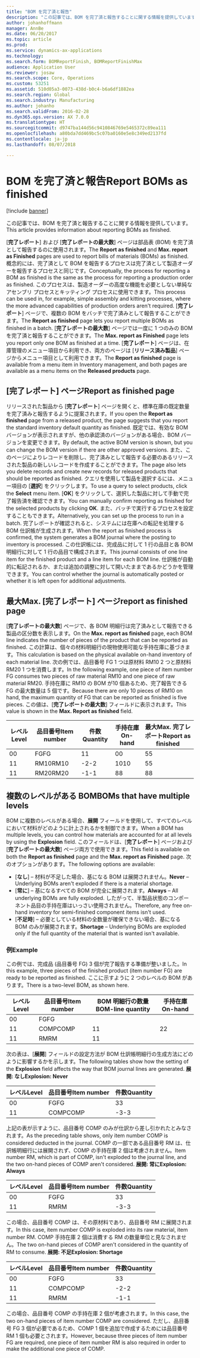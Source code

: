 ```yaml
---
title: "BOM を完了済と報告"
description: "この記事では、BOM を完了済と報告することに関する情報を提供しています。"
author: johanhoffmann
manager: AnnBe
ms.date: 06/20/2017
ms.topic: article
ms.prod: 
ms.service: dynamics-ax-applications
ms.technology: 
ms.search.form: BOMReportFinish, BOMReportFinishMax
audience: Application User
ms.reviewer: josaw
ms.search.scope: Core, Operations
ms.custom: 53251
ms.assetid: 510d05a3-0073-438d-b0c4-b6a6df1882ea
ms.search.region: Global
ms.search.industry: Manufacturing
ms.author: johanho
ms.search.validFrom: 2016-02-28
ms.dyn365.ops.version: AX 7.0.0
ms.translationtype: HT
ms.sourcegitcommit: d9747ba144d56c9410846769e5465372c89ea111
ms.openlocfilehash: a80bda7dd469bc5c07ba0160e5e8c349ed2137fd
ms.contentlocale: ja-jp
ms.lasthandoff: 08/07/2018

---
```


# <a name="report-boms-as-finished"></a><span data-ttu-id="a472c-103">BOM を完了済と報告</span><span class="sxs-lookup"><span data-stu-id="a472c-103">Report BOMs as finished</span></span>

[!include [banner](../includes/banner.md)]

<span data-ttu-id="a472c-104">この記事では、BOM を完了済と報告することに関する情報を提供しています。</span><span class="sxs-lookup"><span data-stu-id="a472c-104">This article provides information about reporting BOMs as finished.</span></span>

<span data-ttu-id="a472c-105">[**完了レポート**] および [**完了レポートの最大数**] ページは部品表 (BOM) を完了済として報告するのに使用されます。</span><span class="sxs-lookup"><span data-stu-id="a472c-105">The **Report as finished** and **Max. report as Finished** pages are used to report bills of materials (BOMs) as finished.</span></span> <span data-ttu-id="a472c-106">概念的には、完了済として BOM を報告するプロセスは完了済として製造オーダーを報告するプロセスと同じです。</span><span class="sxs-lookup"><span data-stu-id="a472c-106">Conceptually, the process for reporting a BOM as finished is the same as the process for reporting a production order as finished.</span></span> <span data-ttu-id="a472c-107">このプロセスは、製造オーダーの高度な機能を必要としない単純なアセンブリ プロセスとキッティング プロセスに使用できます。</span><span class="sxs-lookup"><span data-stu-id="a472c-107">This process can be used in, for example, simple assembly and kitting processes, where the more advanced capabilities of production orders aren't required.</span></span> <span data-ttu-id="a472c-108">[**完了レポート**] ページで、複数の BOM をバッチで完了済みとして報告することができます。</span><span class="sxs-lookup"><span data-stu-id="a472c-108">The **Report as finished** page lets you report multiple BOMs as finished in a batch.</span></span> <span data-ttu-id="a472c-109">[**完了レポートの最大数**] ページでは一度に 1 つのみの BOM を完了済と報告することができます。</span><span class="sxs-lookup"><span data-stu-id="a472c-109">The **Max. report as Finished** page lets you report only one BOM as finished at a time.</span></span> <span data-ttu-id="a472c-110">[**完了レポート**] ページは、在庫管理のメニュー項目から利用でき、両方のページは [**リリース済み製品**] ページからメニュー項目として利用できます。</span><span class="sxs-lookup"><span data-stu-id="a472c-110">The **Report as finished** page is available from a menu item in Inventory management, and both pages are available as a menu items on the **Released products** page.</span></span>

## <a name="report-as-finished-page"></a><span data-ttu-id="a472c-111">[完了レポート] ページ</span><span class="sxs-lookup"><span data-stu-id="a472c-111">Report as finished page</span></span>
<span data-ttu-id="a472c-112">リリースされた製品から [**完了レポート**] ページを開くと、標準在庫の既定数量を完了済みと報告するように提案されます。</span><span class="sxs-lookup"><span data-stu-id="a472c-112">If you open the **Report as finished** page from a released product, the page suggests that you report the standard inventory default quantity as finished.</span></span> <span data-ttu-id="a472c-113">既定では、有効な BOM バージョンが表示されますが、他の承認済のバージョンがある場合、BOM バージョンを変更できます。</span><span class="sxs-lookup"><span data-stu-id="a472c-113">By default, the active BOM version is shown, but you can change the BOM version if there are other approved versions.</span></span> <span data-ttu-id="a472c-114">また、このページによりレコードを削除し、完了済みとして報告する必要のあるリリースされた製品の新しいレコードを作成することができます。</span><span class="sxs-lookup"><span data-stu-id="a472c-114">The page also lets you delete records and create new records for released products that should be reported as finished.</span></span> <span data-ttu-id="a472c-115">クエリを使用して製品を選択するには、メニュー項目の [**選択**] をクリックします。</span><span class="sxs-lookup"><span data-stu-id="a472c-115">To use a query to select products, click the **Select** menu item.</span></span> <span data-ttu-id="a472c-116">[**OK**] をクリックして、選択した製品に対して手動で完了報告済を確認できます。</span><span class="sxs-lookup"><span data-stu-id="a472c-116">You can manually confirm reporting as finished for the selected products by clicking **OK**.</span></span> <span data-ttu-id="a472c-117">また、バッチで実行するプロセスを設定することもできます。</span><span class="sxs-lookup"><span data-stu-id="a472c-117">Alternatively, you can set up the process to run in a batch.</span></span> <span data-ttu-id="a472c-118">完了レポートが確認されると、システムには在庫への転記を処理する BOM 仕訳帳が生成されます。</span><span class="sxs-lookup"><span data-stu-id="a472c-118">When the report as finished process is confirmed, the system generates a BOM journal where the posting to inventory is processed.</span></span> <span data-ttu-id="a472c-119">この仕訳帳には、完成品に対して 1 行の品目と各 BOM 明細行に対して 1 行の品目で構成されます。</span><span class="sxs-lookup"><span data-stu-id="a472c-119">This journal consists of one line item for the finished product and a line item for each BOM line.</span></span> <span data-ttu-id="a472c-120">仕訳帳が自動的に転記されるか、または追加の調整に対して開いたままであるかどうかを管理できます。</span><span class="sxs-lookup"><span data-stu-id="a472c-120">You can control whether the journal is automatically posted or whether it is left open for additional adjustments.</span></span>

## <a name="max-report-as-finished-page"></a><span data-ttu-id="a472c-121">最大</span><span class="sxs-lookup"><span data-stu-id="a472c-121">Max.</span></span> <span data-ttu-id="a472c-122">[完了レポート] ページ</span><span class="sxs-lookup"><span data-stu-id="a472c-122">report as finished page</span></span>
<span data-ttu-id="a472c-123">[**完了レポートの最大数**] ページで、各 BOM 明細行は完了済みとして報告できる製品の区分数を表示します。</span><span class="sxs-lookup"><span data-stu-id="a472c-123">On the **Max. report as finished** page, each BOM line indicates the number of pieces of the product that can be reported as finished.</span></span> <span data-ttu-id="a472c-124">この計算は、個々の材料明細行の現物使用可能な手持在庫に基づきます。</span><span class="sxs-lookup"><span data-stu-id="a472c-124">This calculation is based on the physical available on-hand inventory of each material line.</span></span> <span data-ttu-id="a472c-125">次の例では、品目番号 FG 1 つは原材料 RM10 2 つと原材料 RM20 1 つを消費します。</span><span class="sxs-lookup"><span data-stu-id="a472c-125">In the following example, one piece of item number FG consumes two pieces of raw material RM10 and one piece of raw material RM20.</span></span> <span data-ttu-id="a472c-126">手持在庫に RM10 の BOM が10 個あるため、完了報告できる FG の最大数量は 5 個です。</span><span class="sxs-lookup"><span data-stu-id="a472c-126">Because there are only 10 pieces of RM10 on hand, the maximum quantity of FG that can be reported as finished is five pieces.</span></span> <span data-ttu-id="a472c-127">この値は、[**完了レポートの最大数**] フィールドに表示されます。</span><span class="sxs-lookup"><span data-stu-id="a472c-127">This value is shown in the **Max. Report as finished** field.</span></span>

| <span data-ttu-id="a472c-128">レベル</span><span class="sxs-lookup"><span data-stu-id="a472c-128">Level</span></span> | <span data-ttu-id="a472c-129">品目番号</span><span class="sxs-lookup"><span data-stu-id="a472c-129">Item number</span></span> | <span data-ttu-id="a472c-130">件数</span><span class="sxs-lookup"><span data-stu-id="a472c-130">Quantity</span></span> | <span data-ttu-id="a472c-131">手持在庫</span><span class="sxs-lookup"><span data-stu-id="a472c-131">On-hand</span></span> | <span data-ttu-id="a472c-132">最大</span><span class="sxs-lookup"><span data-stu-id="a472c-132">Max.</span></span> <span data-ttu-id="a472c-133">完了レポート</span><span class="sxs-lookup"><span data-stu-id="a472c-133">Report as finished</span></span> |
|-------|-------------|----------|---------|-------------------------|
| <span data-ttu-id="a472c-134">0</span><span class="sxs-lookup"><span data-stu-id="a472c-134">0</span></span>     | <span data-ttu-id="a472c-135">FG</span><span class="sxs-lookup"><span data-stu-id="a472c-135">FG</span></span>          |  <span data-ttu-id="a472c-136">1</span><span class="sxs-lookup"><span data-stu-id="a472c-136">1</span></span>       | <span data-ttu-id="a472c-137">0</span><span class="sxs-lookup"><span data-stu-id="a472c-137">0</span></span>       | <span data-ttu-id="a472c-138">5</span><span class="sxs-lookup"><span data-stu-id="a472c-138">5</span></span>                       |
| <span data-ttu-id="a472c-139">1</span><span class="sxs-lookup"><span data-stu-id="a472c-139">1</span></span>     | <span data-ttu-id="a472c-140">RM10</span><span class="sxs-lookup"><span data-stu-id="a472c-140">RM10</span></span>        | <span data-ttu-id="a472c-141">-2</span><span class="sxs-lookup"><span data-stu-id="a472c-141">-2</span></span>       | <span data-ttu-id="a472c-142">10</span><span class="sxs-lookup"><span data-stu-id="a472c-142">10</span></span>      | <span data-ttu-id="a472c-143">5</span><span class="sxs-lookup"><span data-stu-id="a472c-143">5</span></span>                       |
| <span data-ttu-id="a472c-144">1</span><span class="sxs-lookup"><span data-stu-id="a472c-144">1</span></span>     | <span data-ttu-id="a472c-145">RM20</span><span class="sxs-lookup"><span data-stu-id="a472c-145">RM20</span></span>        | <span data-ttu-id="a472c-146">-1</span><span class="sxs-lookup"><span data-stu-id="a472c-146">-1</span></span>       |  <span data-ttu-id="a472c-147">8</span><span class="sxs-lookup"><span data-stu-id="a472c-147">8</span></span>      | <span data-ttu-id="a472c-148">8</span><span class="sxs-lookup"><span data-stu-id="a472c-148">8</span></span>                       |

## <a name="boms-that-have-multiple-levels"></a><span data-ttu-id="a472c-149">複数のレベルがある BOM</span><span class="sxs-lookup"><span data-stu-id="a472c-149">BOMs that have multiple levels</span></span>
<span data-ttu-id="a472c-150">BOM に複数のレベルがある場合、**展開** フィールドを使用して、すべてのレベルにおいて材料がどのように計上されるかを制御できます。</span><span class="sxs-lookup"><span data-stu-id="a472c-150">When a BOM has multiple levels, you can control how materials are accounted for at all levels by using the **Explosion** field.</span></span> <span data-ttu-id="a472c-151">このフィールドは、[**完了レポート**] ページおよび [**完了レポートの最大数**] ページ両方で使用できます。</span><span class="sxs-lookup"><span data-stu-id="a472c-151">This field is available on both the **Report as finished** page and the **Max. report as Finished** page.</span></span> <span data-ttu-id="a472c-152">次のオプションがあります。</span><span class="sxs-lookup"><span data-stu-id="a472c-152">The following options are available:</span></span>

-   <span data-ttu-id="a472c-153">[**なし**] – 材料が不足した場合、基になる BOM は展開されません。</span><span class="sxs-lookup"><span data-stu-id="a472c-153">**Never** – Underlying BOMs aren't exploded if there is a material shortage.</span></span>
-   <span data-ttu-id="a472c-154">[**常に**] – 基になるすべての BOM が完全に展開されます。</span><span class="sxs-lookup"><span data-stu-id="a472c-154">**Always** – All underlying BOMs are fully exploded.</span></span> <span data-ttu-id="a472c-155">したがって、半製品状態のコンポーネント品目の手持在庫はいっさい使用されません。</span><span class="sxs-lookup"><span data-stu-id="a472c-155">Therefore, any free on-hand inventory for semi-finished component items isn't used.</span></span>
-   <span data-ttu-id="a472c-156">[**不足時**] – 必要としている材料の全数量が確保できない場合、基になる BOM のみが展開されます。</span><span class="sxs-lookup"><span data-stu-id="a472c-156">**Shortage** – Underlying BOMs are exploded only if the full quantity of the material that is wanted isn't available.</span></span>

### <a name="example"></a><span data-ttu-id="a472c-157">例</span><span class="sxs-lookup"><span data-stu-id="a472c-157">Example</span></span>

<span data-ttu-id="a472c-158">この例では、完成品 (品目番号 FG) 3 個が完了報告する準備が整いました。</span><span class="sxs-lookup"><span data-stu-id="a472c-158">In this example, three pieces of the finished product (item number FG) are ready to be reported as finished.</span></span> <span data-ttu-id="a472c-159">ここに示すように 2 つのレベルの BOM があります。</span><span class="sxs-lookup"><span data-stu-id="a472c-159">There is a two-level BOM, as shown here.</span></span>

| <span data-ttu-id="a472c-160">レベル</span><span class="sxs-lookup"><span data-stu-id="a472c-160">Level</span></span> | <span data-ttu-id="a472c-161">品目番号</span><span class="sxs-lookup"><span data-stu-id="a472c-161">Item number</span></span> | <span data-ttu-id="a472c-162">BOM 明細行の数量</span><span class="sxs-lookup"><span data-stu-id="a472c-162">BOM-line quantity</span></span> | <span data-ttu-id="a472c-163">手持在庫</span><span class="sxs-lookup"><span data-stu-id="a472c-163">On-hand</span></span> |
|-------|-------------|-------------------|---------|
| <span data-ttu-id="a472c-164">0</span><span class="sxs-lookup"><span data-stu-id="a472c-164">0</span></span>     | <span data-ttu-id="a472c-165">FG</span><span class="sxs-lookup"><span data-stu-id="a472c-165">FG</span></span>          |                   |         |
| <span data-ttu-id="a472c-166">1</span><span class="sxs-lookup"><span data-stu-id="a472c-166">1</span></span>     | <span data-ttu-id="a472c-167">COMP</span><span class="sxs-lookup"><span data-stu-id="a472c-167">COMP</span></span>        | <span data-ttu-id="a472c-168">1</span><span class="sxs-lookup"><span data-stu-id="a472c-168">1</span></span>                 | <span data-ttu-id="a472c-169">2</span><span class="sxs-lookup"><span data-stu-id="a472c-169">2</span></span>       |
| <span data-ttu-id="a472c-170">1</span><span class="sxs-lookup"><span data-stu-id="a472c-170">1</span></span>     | <span data-ttu-id="a472c-171">RM</span><span class="sxs-lookup"><span data-stu-id="a472c-171">RM</span></span>          | <span data-ttu-id="a472c-172">1</span><span class="sxs-lookup"><span data-stu-id="a472c-172">1</span></span>                 |         |

<span data-ttu-id="a472c-173">次の表は、[**展開**] フィールドの設定方法が BOM 仕訳帳明細行の生成方法にどのように影響するかを示します。</span><span class="sxs-lookup"><span data-stu-id="a472c-173">The following tables show how the setting of the **Explosion** field affects the way that BOM journal lines are generated.</span></span> <span data-ttu-id="a472c-174">**展開: なし**</span><span class="sxs-lookup"><span data-stu-id="a472c-174">**Explosion: Never**</span></span>

| <span data-ttu-id="a472c-175">レベル</span><span class="sxs-lookup"><span data-stu-id="a472c-175">Level</span></span> | <span data-ttu-id="a472c-176">品目番号</span><span class="sxs-lookup"><span data-stu-id="a472c-176">Item number</span></span> | <span data-ttu-id="a472c-177">件数</span><span class="sxs-lookup"><span data-stu-id="a472c-177">Quantity</span></span> |
|-------|-------------|----------|
| <span data-ttu-id="a472c-178">0</span><span class="sxs-lookup"><span data-stu-id="a472c-178">0</span></span>     | <span data-ttu-id="a472c-179">FG</span><span class="sxs-lookup"><span data-stu-id="a472c-179">FG</span></span>          | <span data-ttu-id="a472c-180">3</span><span class="sxs-lookup"><span data-stu-id="a472c-180">3</span></span>        |
| <span data-ttu-id="a472c-181">1</span><span class="sxs-lookup"><span data-stu-id="a472c-181">1</span></span>     | <span data-ttu-id="a472c-182">COMP</span><span class="sxs-lookup"><span data-stu-id="a472c-182">COMP</span></span>        | <span data-ttu-id="a472c-183">-3</span><span class="sxs-lookup"><span data-stu-id="a472c-183">-3</span></span>       |

<span data-ttu-id="a472c-184">上記の表が示すように、品目番号 COMP のみが仕訳から差し引かれたとみなされます。</span><span class="sxs-lookup"><span data-stu-id="a472c-184">As the preceding table shows, only item number COMP is considered deducted in the journal.</span></span> <span data-ttu-id="a472c-185">COMP の一部である品目番号 RM は、仕訳帳明細行には展開されず、COMP の手持在庫 2 個は考慮されません。</span><span class="sxs-lookup"><span data-stu-id="a472c-185">Item number RM, which is part of COMP, isn't exploded to the journal line, and the two on-hand pieces of COMP aren't considered.</span></span> <span data-ttu-id="a472c-186">**展開: 常に**</span><span class="sxs-lookup"><span data-stu-id="a472c-186">**Explosion: Always**</span></span>

| <span data-ttu-id="a472c-187">レベル</span><span class="sxs-lookup"><span data-stu-id="a472c-187">Level</span></span> | <span data-ttu-id="a472c-188">品目番号</span><span class="sxs-lookup"><span data-stu-id="a472c-188">Item number</span></span> | <span data-ttu-id="a472c-189">件数</span><span class="sxs-lookup"><span data-stu-id="a472c-189">Quantity</span></span> |
|-------|-------------|----------|
| <span data-ttu-id="a472c-190">0</span><span class="sxs-lookup"><span data-stu-id="a472c-190">0</span></span>     | <span data-ttu-id="a472c-191">FG</span><span class="sxs-lookup"><span data-stu-id="a472c-191">FG</span></span>          | <span data-ttu-id="a472c-192">3</span><span class="sxs-lookup"><span data-stu-id="a472c-192">3</span></span>        |
| <span data-ttu-id="a472c-193">1</span><span class="sxs-lookup"><span data-stu-id="a472c-193">1</span></span>     | <span data-ttu-id="a472c-194">RM</span><span class="sxs-lookup"><span data-stu-id="a472c-194">RM</span></span>          | <span data-ttu-id="a472c-195">-3</span><span class="sxs-lookup"><span data-stu-id="a472c-195">-3</span></span>       |

<span data-ttu-id="a472c-196">この場合、品目番号 COMP は、その原材料であり、品目番号 RM に展開されます。</span><span class="sxs-lookup"><span data-stu-id="a472c-196">In this case, item number COMP is exploded into its raw material, item number RM.</span></span> <span data-ttu-id="a472c-197">COMP 手持在庫 2 個は消費する RM の数量単位と見なされません。</span><span class="sxs-lookup"><span data-stu-id="a472c-197">The two on-hand pieces of COMP aren't considered in the quantity of RM to consume.</span></span> <span data-ttu-id="a472c-198">**展開: 不足**</span><span class="sxs-lookup"><span data-stu-id="a472c-198">**Explosion: Shortage**</span></span>

| <span data-ttu-id="a472c-199">レベル</span><span class="sxs-lookup"><span data-stu-id="a472c-199">Level</span></span> | <span data-ttu-id="a472c-200">品目番号</span><span class="sxs-lookup"><span data-stu-id="a472c-200">Item number</span></span> | <span data-ttu-id="a472c-201">件数</span><span class="sxs-lookup"><span data-stu-id="a472c-201">Quantity</span></span> |
|-------|-------------|----------|
| <span data-ttu-id="a472c-202">0</span><span class="sxs-lookup"><span data-stu-id="a472c-202">0</span></span>     | <span data-ttu-id="a472c-203">FG</span><span class="sxs-lookup"><span data-stu-id="a472c-203">FG</span></span>          | <span data-ttu-id="a472c-204">3</span><span class="sxs-lookup"><span data-stu-id="a472c-204">3</span></span>        |
| <span data-ttu-id="a472c-205">1</span><span class="sxs-lookup"><span data-stu-id="a472c-205">1</span></span>     | <span data-ttu-id="a472c-206">COMP</span><span class="sxs-lookup"><span data-stu-id="a472c-206">COMP</span></span>        | <span data-ttu-id="a472c-207">-2</span><span class="sxs-lookup"><span data-stu-id="a472c-207">-2</span></span>       |
| <span data-ttu-id="a472c-208">1</span><span class="sxs-lookup"><span data-stu-id="a472c-208">1</span></span>     | <span data-ttu-id="a472c-209">RM</span><span class="sxs-lookup"><span data-stu-id="a472c-209">RM</span></span>          | <span data-ttu-id="a472c-210">-1</span><span class="sxs-lookup"><span data-stu-id="a472c-210">-1</span></span>       |

<span data-ttu-id="a472c-211">この場合、品目番号 COMP の手持在庫 2 個が考慮されます。</span><span class="sxs-lookup"><span data-stu-id="a472c-211">In this case, the two on-hand pieces of item number COMP are considered.</span></span> <span data-ttu-id="a472c-212">ただし、品目番号 FG 3 個が必要であるため、COMP 1 個を追加で作成するためには品目番号 RM 1 個も必要とされます。</span><span class="sxs-lookup"><span data-stu-id="a472c-212">However, because three pieces of item number FG are required, one piece of item number RM is also required in order to make the additional one piece of COMP.</span></span>




